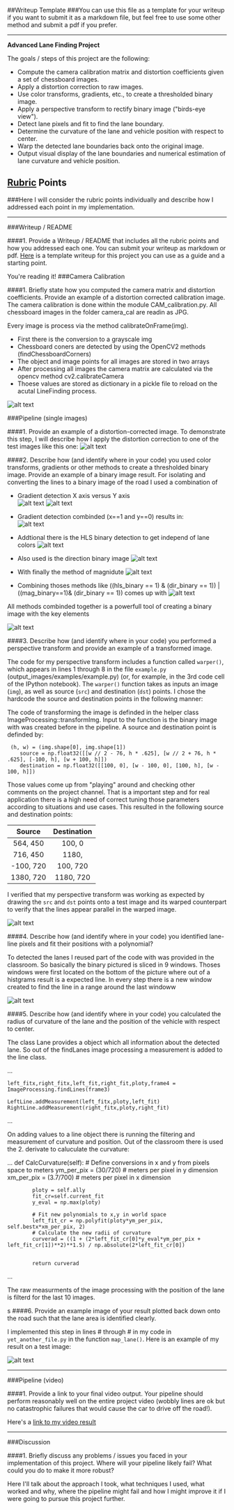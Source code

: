 ##Writeup Template
###You can use this file as a template for your writeup if you want to submit it as a markdown file, but feel free to use some other method and submit a pdf if you prefer.

---

**Advanced Lane Finding Project**

The goals / steps of this project are the following:

* Compute the camera calibration matrix and distortion coefficients given a set of chessboard images.
* Apply a distortion correction to raw images.
* Use color transforms, gradients, etc., to create a thresholded binary image.
* Apply a perspective transform to rectify binary image ("birds-eye view").
* Detect lane pixels and fit to find the lane boundary.
* Determine the curvature of the lane and vehicle position with respect to center.
* Warp the detected lane boundaries back onto the original image.
* Output visual display of the lane boundaries and numerical estimation of lane curvature and vehicle position.

[//]: # (Image References)

[image1]: ./output_images/undistort_output.png "Undistorted"
[image2]: ./output_images/test1.jpg "Road Transformed"
[image3]: ./output_images/00_Orginal.jpg "Orginal Image"
[image4]: ./output_images/01_Orginal_Undist.jpg "Undistorted"
[image5]: ./output_images/02_Conversion2Binary.jpg "Converted to binary image"
[image6]: ./output_images/03_TransformationBinary.jpg "Transformed image"
[image7]: ./output_images/04_TransformationOrginal.jpg "Transformed orginal image"
[image8]: ./output_images/06_FindingLanesOverlay.jpg "Transformed orginal image with lane detection"
[image9]: ./output_images/07_FinalLanesOverlay.jpg "Final output with lane detection"
[image10]: ./output_images/Combimded2_HLS_Dir_vs_mag_Dir.jpg "Combind HLS & Direction vs. Magnidute & Direction"
[image11]: ./output_images/Combimded3_final.jpg "Binary detection"
[image12]: ./output_images/Combimded_X1_Y0.jpg "Binary detection gradients x==1 & gradients y ==0 "
[image13]: ./output_images/hls_binary.jpg "HLS binary detection"
[image14]: ./output_images/ThresholdedDirection.jpg "Direction binary detection"
[image15]: ./output_images/ThresholdedGradientx.jpg "Gradient x binary detection"
[image16]: ./output_images/ThresholdedGradienty.jpg "Gradient y binary detection"
[image17]: ./output_images/ThresholdedMagnidute.jpg "Thresholded Magnidute binary detection"
[image18]: ./output_images/hls_binary.jpg "HLS binary detection"
[image19]: ./output_images/hls_binary.jpg "HLS binary detection"


[video1]: ./output_images/output.avi "Video"

## [Rubric](https://review.udacity.com/#!/rubrics/571/view) Points
###Here I will consider the rubric points individually and describe how I addressed each point in my implementation.  

---
###Writeup / README

####1. Provide a Writeup / README that includes all the rubric points and how you addressed each one.  You can submit your writeup as markdown or pdf.  [Here](https://github.com/udacity/CarND-Advanced-Lane-Lines/blob/master/writeup_template.md) is a template writeup for this project you can use as a guide and a starting point.  

You're reading it!
###Camera Calibration

####1. Briefly state how you computed the camera matrix and distortion coefficients. Provide an example of a distortion corrected calibration image.
The camera calibration is done within the module CAM_calibration.py.
All chessboard images in the folder camera_cal are readin as JPG.

Every image is process via the method calibrateOnFrame(img).
- First there is the conversion to a grayscale img
- Chessboard coners are detected by using the OpenCV2 methods (findChessboardCorners)
- The object and image points for all images are stored in two arrays
- After processing all images the camera matrix are calculated via the opencv method cv2.calibrateCamera
- Thoese values are stored as dictionary in a pickle file to reload on the acutal LineFinding process.

![alt text][image1]

###Pipeline (single images)

####1. Provide an example of a distortion-corrected image.
To demonstrate this step, I will describe how I apply the distortion correction to one of the test images like this one:
![alt text][image2]

####2. Describe how (and identify where in your code) you used color transforms, gradients or other methods to create a thresholded binary image.  Provide an example of a binary image result.
For isolating and converting the lines to a binary image of the road I used a combination of

- Gradient detection X axis versus Y axis  
![alt text][image15]
![alt text][image16]
- Gradient detection combinded (x==1 and y==0) results in:  
![alt text][image12]

- Addtional there is the HLS binary detection to get independ of lane colors
![alt text][image13]
- Also used is the direction binary image
![alt text][image14]
- With finally the method of magnidute
![alt text][image17]

- Combining thoses methods like ((hls_binary == 1) & (dir_binary == 1)) | ((mag_binary==1)& (dir_binary == 1)) comes up with
![alt text][image10]

All methods combinded together is a powerfull tool of creating a binary image with the key elements

![alt text][image11]

####3. Describe how (and identify where in your code) you performed a perspective transform and provide an example of a transformed image.

The code for my perspective transform includes a function called `warper()`, which appears in lines 1 through 8 in the file `example.py` (output_images/examples/example.py) (or, for example, in the 3rd code cell of the IPython notebook).  The `warper()` function takes as inputs an image (`img`), as well as source (`src`) and destination (`dst`) points.  I chose the hardcode the source and destination points in the following manner:

The code of transforming the image is definded in the helper class ImageProcessing::transformImg.
Input to the function is the binary image with was created before in the pipeline.
A source and destination point is definded by:

```
 (h, w) = (img.shape[0], img.shape[1])
    source = np.float32([[w // 2 - 76, h * .625], [w // 2 + 76, h * .625], [-100, h], [w + 100, h]])
    destination = np.float32([[100, 0], [w - 100, 0], [100, h], [w - 100, h]])

```

Those values come up from "playing" around and checking other comments on the project channel. That is a important step and for real application there is a high need of correct tuning those parameters according to situations and use cases.
This resulted in the following source and destination points:

| Source        | Destination   | 
|:-------------:|:-------------:| 
| 564, 450      | 100, 0        | 
| 716, 450      | 1180,       |
| -100, 720     | 100, 720      |
| 1380, 720      | 1180, 720        |

I verified that my perspective transform was working as expected by drawing the `src` and `dst` points onto a test image and its warped counterpart to verify that the lines appear parallel in the warped image.

![alt text][image7]

####4. Describe how (and identify where in your code) you identified lane-line pixels and fit their positions with a polynomial?

To detected the lanes I reused part of the code with was provided in the classroom.
So basically the binary pictured is sliced in 9 windows. Thoses windows were first located on the bottom of the picture where out of a histgrams result is a expected line. In every step there is a new window created to find the line in a range around the last windoww

![alt text][image7]

####5. Describe how (and identify where in your code) you calculated the radius of curvature of the lane and the position of the vehicle with respect to center.

The class Lane provides a object which all information about the detected lane. So out of the findLanes image processing a measurement is added to the line class.

...

    left_fitx,right_fitx,left_fit,right_fit,ploty,frame4 = ImageProcessing.findLines(frame3)
    
    LeftLine.addMeasurement(left_fitx,ploty,left_fit)
    RightLine.addMeasurement(right_fitx,ploty,right_fit)
...

On adding values to a line object there is running the filtering and measurement of curvature and position.
Out of the classroom there is used the 2. derivate to caluculate the  curvature:

...
    def CalcCurvature(self):
            # Define conversions in x and y from pixels space to meters
            ym_per_pix = (30/720) # meters per pixel in y dimension
            xm_per_pix = (3.7/700) # meters per pixel in x dimension

            ploty = self.ally
            fit_cr=self.current_fit
            y_eval = np.max(ploty)

            # Fit new polynomials to x,y in world space
            left_fit_cr = np.polyfit(ploty*ym_per_pix, self.bestx*xm_per_pix, 2)
            # Calculate the new radii of curvature
            curverad = ((1 + (2*left_fit_cr[0]*y_eval*ym_per_pix + left_fit_cr[1])**2)**1.5) / np.absolute(2*left_fit_cr[0])


            return curverad
 ...

The raw measurments of the image processing with the position of the lane is filterd for the last 10 images.

s
####6. Provide an example image of your result plotted back down onto the road such that the lane area is identified clearly.

I implemented this step in lines # through # in my code in `yet_another_file.py` in the function `map_lane()`.  Here is an example of my result on a test image:

![alt text][image6]

---

###Pipeline (video)

####1. Provide a link to your final video output.  Your pipeline should perform reasonably well on the entire project video (wobbly lines are ok but no catastrophic failures that would cause the car to drive off the road!).

Here's a [link to my video result](./project_video.mp4)

---

###Discussion

####1. Briefly discuss any problems / issues you faced in your implementation of this project.  Where will your pipeline likely fail?  What could you do to make it more robust?

Here I'll talk about the approach I took, what techniques I used, what worked and why, where the pipeline might fail and how I might improve it if I were going to pursue this project further.  

